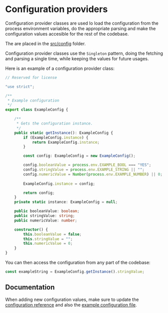 # Configuration providers

Configuration provider classes are used lo load the configuration from the process environment variables, do the appropriate parsing and make the configuration values accesible for the rest of the codebase.

The are placed in the [src/config](../src/config/) folder.

Configuration provider classes use the `Singleton` pattern, doing the fetching and parsing a single time, while keeping the values for future usages.

Here is an example of a configuration provider class:


```ts
// Reserved for license

"use strict";

/**
 * Example configuration
 */
export class ExampleConfig {

    /**
     * Gets the configuration instance.
     */
    public static getInstance(): ExampleConfig {
        if (ExampleConfig.instance) {
            return ExampleConfig.instance;
        }

        const config: ExampleConfig = new ExampleConfig();

        config.booleanValue = process.env.EXAMPLE_BOOL === "YES";
        config.stringValue = process.env.EXAMPLE_STRING || "";
        config.numericValue = Number(process.env.EXAMPLE_NUMBER) || 0;
        
        ExampleConfig.instance = config;

        return config;
    }
    private static instance: ExampleConfig = null;

    public booleanValue: boolean;
    public stringValue: string;
    public numericValue: number;

    constructor() {
        this.booleanValue = false;
        this.stringValue = "";
        this.numericValue = 0;
    }
}
```

You can then access the configuration from any part of the codebase:

```ts
const exampleString = ExampleConfig.getInstance().stringValue;
```

## Documentation

When adding new configuration values, make sure to update the [configuration reference](../CONFIG.md) and also the [example configuration file](../.env.example).
